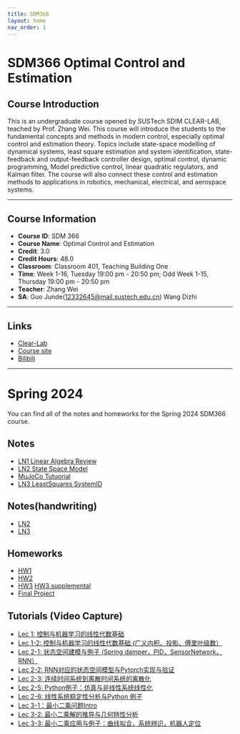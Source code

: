 ```yaml
---
title: SDM366
layout: home
nav_order: 1
---
```


# SDM366 Optimal Control and Estimation

## Course Introduction

This is an undergraduate course opened by SUSTech SDIM CLEAR-LAB, teached by Prof. Zhang Wei. This course will introduce the students to the fundamental concepts and methods in modern control, especially optimal control and estimation theory. Topics include state-space modelling of dynamical systems, least square estimation and system identification, state-feedback and output-feedback controller design, optimal control, dynamic programming, Model predictive control, linear quadratic regulators, and Kalman filter. The course will also connect these control and estimation methods to applications in robotics, mechanical, electrical, and aerospace systems.

----

## Course Information

- **Course ID**: SDM 366
- **Course Name**: Optimal Control and Estimation
- **Credit**: 3.0	
- **Credit Hours**: 48.0
- **Classroom**: Classroom 401, Teaching Building One
- **Time**: Week 1-16, Tuesday 19:00 pm - 20:50 pm; Odd Week 1-15, Thursday 19:00 pm - 20:50 pm
- **Teacher**: Zhang Wei
- **SA**: Guo Junde(12332645@mail.sustech.edu.cn) Wang Dizhi

----

## Links

- [Clear-Lab](https://www.wzhanglab.site)
- [Course site](https://clearlab-sustech.github.io/SDM366-Sp24)
- [Bilibili](https://space.bilibili.com/474380277)

----

# Spring 2024

You can find all of the notes and homeworks for the Spring 2024 SDM366 course.

## Notes

- [LN1 Linear Algebra Review](https://github.com/clearlab-sustech/SDM366-Sp24/raw/master/assets/files/LN1_LinearAlgebraReview.pdf)
- [LN2 State Space Model](https://github.com/clearlab-sustech/SDM366-Sp24/raw/master/assets/files/LN2_Sp24_StateSpaceModel.pdf)
- [MuJoCo Tutuorial](https://github.com/clearlab-sustech/SDM366-Sp24/raw/master/assets/files/MuJoCo_Tutorial.pptx)
- [LN3 LeastSquares SystemID](https://github.com/clearlab-sustech/SDM366-Sp24/raw/master/assets/files/LN3_Sp24_LeastSquares_SystemID.pdf)

## Notes(handwriting)

- [LN2](https://github.com/clearlab-sustech/SDM366-Sp24/raw/master/assets/files/LN2_handwriting.pdf)
- [LN3](https://github.com/clearlab-sustech/SDM366-Sp24/raw/master/assets/files/LN3_handwriting.pdf)

## Homeworks

- [HW1](https://github.com/clearlab-sustech/SDM366-Sp24/raw/master/assets/files/SDM_Optimal_Control_and_Estimation_HW1.pdf)
- [HW2](https://github.com/clearlab-sustech/SDM366-Sp24/raw/master/assets/files/SDM_Optimal_Control_and_Estimation_HW2.pdf)
- [HW3](https://github.com/clearlab-sustech/SDM366-Sp24/raw/master/assets/files/SDM_Optimal_Control_and_Estimation_HW3.pdf) [HW3 supplemental](https://github.com/clearlab-sustech/SDM366-Sp24/raw/master/assets/files/supplementalHW3.pdf)
- [Final Project](https://github.com/clearlab-sustech/SDM366-Sp24/raw/master/assets/files/final_project.zip)


## Tutorials (Video Capture)

- [Lec 1: 控制与机器学习的线性代数基础](https://www.bilibili.com/video/BV16v421r7bU/?spm_id_from=333.788)
- [Lec 1-2: 控制与机器学习的线性代数基础 (广义内积、投影、傅里叶级数）](https://www.bilibili.com/video/BV1xt421b7P5/?spm_id_from=333.788)
- [Lec 2-1: 状态空间建模与例子 (Spring damper，PID，SensorNetwork，RNN）](https://www.bilibili.com/video/BV1Sv421r7HC/?spm_id_from=333.788)
- [Lec 2-2: RNN对应的状态空间模型与Pytorch实现与验证](https://www.bilibili.com/video/BV11t42157Hr/?spm_id_from=333.999)
- [Lec 2-3: 连续时间系统到离散时间系统的离散化](https://www.bilibili.com/video/BV1gJ4m1a7Sg/?spm_id_from=333.788&vd_source=45dbbabddf51fc5827a0fed713c90afd)
- [Lec 2-5: Python例子：仿真与非线性系统线性化](https://www.bilibili.com/video/BV1Jw4m1o7cU/?spm_id_from=333.788&vd_source=45dbbabddf51fc5827a0fed713c90afd)
- [Lec 2-6: 线性系统稳定性分析与Python 例子](https://www.bilibili.com/video/BV14A4m1P7fz/?spm_id_from=333.788&vd_source=45dbbabddf51fc5827a0fed713c90afd)
- [Lec 3-1：最小二乘问题Intro](https://www.bilibili.com/video/BV1SD421V7Sf/?spm_id_from=333.788&vd_source=45dbbabddf51fc5827a0fed713c90afd)
- [Lec 3-2: 最小二乘解的推导与几何特性分析](https://www.bilibili.com/video/BV1Hj42197iL/?spm_id_from=333.788&vd_source=45dbbabddf51fc5827a0fed713c90afd)
- [Lec 3-3: 最小二乘应用与例子：曲线拟合，系统辨识，机器人定位](https://www.bilibili.com/video/BV1Mt421H7YF/?spm_id_from=333.788&vd_source=45dbbabddf51fc5827a0fed713c90afd)
